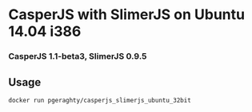 # CasperJS with SlimerJS on Ubuntu 14.04 i386
### CasperJS 1.1-beta3, SlimerJS 0.9.5

## Usage
```
docker run pgeraghty/casperjs_slimerjs_ubuntu_32bit
```
